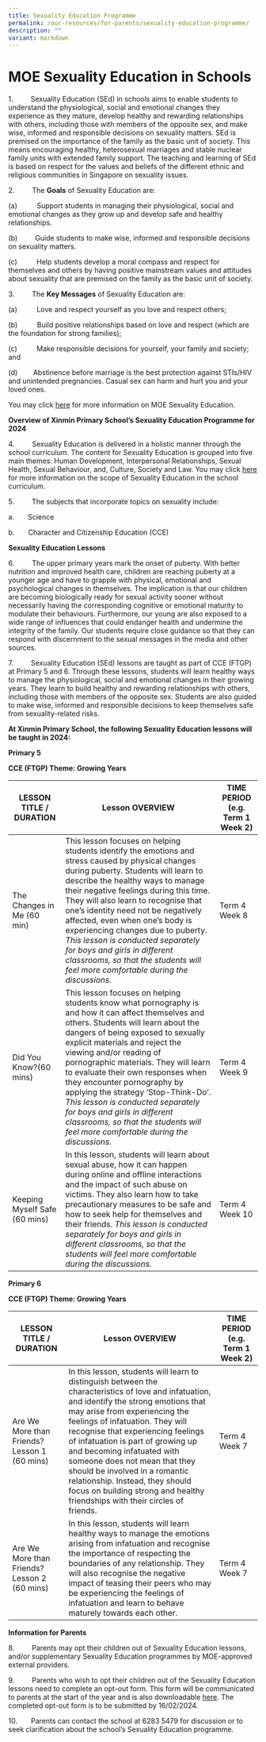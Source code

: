 ```yaml
---
title: Sexuality Education Programme
permalink: /our-resources/for-parents/sexuality-education-programme/
description: ""
variant: markdown
---
```

# **MOE Sexuality Education in Schools** 

1.         Sexuality Education (SEd) in schools aims to enable students to understand the physiological, social and emotional changes they experience as they mature, develop healthy and rewarding relationships with others, including those with members of the opposite sex, and make wise, informed and responsible decisions on sexuality matters. SEd is premised on the importance of the family as the basic unit of society. This means encouraging healthy, heterosexual marriages and stable nuclear family units with extended family support. The teaching and learning of SEd is based on respect for the values and beliefs of the different ethnic and religious communities in Singapore on sexuality issues.

2.         The **Goals** of Sexuality Education are:

(a)          Support students in managing their physiological, social and emotional changes as they grow up and develop safe and healthy relationships.

(b)         Guide students to make wise, informed and responsible decisions on sexuality matters.

(c)          Help students develop a moral compass and respect for themselves and others by having positive mainstream values and attitudes about sexuality that are premised on the family as the basic unit of society.

3.         The **Key Messages** of Sexuality Education are:

(a)          Love and respect yourself as you love and respect others;

(b)          Build positive relationships based on love and respect (which are the foundation for strong families);

(c)          Make responsible decisions for yourself, your family and society; and

(d)        Abstinence before marriage is the best protection against STIs/HIV and unintended pregnancies. Casual sex can harm and hurt you and your loved ones.

You may click [here](hhttps://www.moe.gov.sg/education-in-sg/our-programmes/sexuality-education) for more information on MOE Sexuality Education. 

**Overview of Xinmin Primary School’s Sexuality Education Programme for 2024**

4.         Sexuality Education is delivered in a holistic manner through the school curriculum. The content for Sexuality Education is grouped into five main themes: Human Development, Interpersonal Relationships, Sexual Health, Sexual Behaviour, and, Culture, Society and Law. You may click [here](https://www.moe.gov.sg/education-in-sg/our-programmes/sexuality-education/scope-and-teaching-approach) for more information on the scope of Sexuality Education in the school curriculum.

  
5.         The subjects that incorporate topics on sexuality include:

a.       Science

b.       Character and Citizenship Education (CCE)

**Sexuality Education Lessons**

6.         The upper primary years mark the onset of puberty. With better nutrition and improved health care, children are reaching puberty at a younger age and have to grapple with physical, emotional and psychological changes in themselves. The implication is that our children are becoming biologically ready for sexual activity sooner without necessarily having the corresponding cognitive or emotional maturity to modulate their behaviours. Furthermore, our young are also exposed to a wide range of influences that could endanger health and undermine the integrity of the family. Our students require close guidance so that they can respond with discernment to the sexual messages in the media and other sources. 

7\.         Sexuality Education (SEd) lessons are taught as part of CCE (FTGP) at Primary 5 and 6. Through these lessons, students will learn healthy ways to manage the physiological, social and emotional changes in their growing years. They learn to build healthy and rewarding relationships with others, including those with members of the opposite sex. Students are also guided to make wise, informed and responsible decisions to keep themselves safe from sexuality-related risks. 

**At Xinmin Primary School, the following Sexuality Education lessons will be taught in 2024:**

**Primary 5**

**CCE (FTGP) Theme: Growing Years**

|**LESSON TITLE / DURATION**|**Lesson OVERVIEW**| **TIME PERIOD** **(e.g. Term 1 Week 2)**|
| --- | --- | --- | 
|The Changes in Me (60 min) | This lesson focuses on helping students identify the emotions and stress caused by physical changes during puberty. Students will learn to describe the healthy ways to manage their negative feelings during this time. They will also learn to recognise that one’s identity need not be negatively affected, even when one’s body is experiencing changes due to puberty. *This lesson is conducted separately for boys and girls in different classrooms, so that the students will feel more comfortable during the discussions.*| Term 4 Week 8|
|Did You Know?(60 mins)| This lesson focuses on helping students know what pornography is and how it can affect themselves and others. Students will learn about the dangers of being exposed to sexually explicit materials and reject the viewing and/or reading of pornographic materials. They will learn to evaluate their own responses when they encounter pornography by applying the strategy ‘Stop-Think-Do’. *This lesson is conducted separately for boys and girls in different classrooms, so that the students will feel more comfortable during the discussions.*| Term 4 Week 9 |
| Keeping Myself Safe (60 mins)| In this lesson, students will learn about sexual abuse, how it can happen during online and offline interactions and the impact of such abuse on victims. They also learn how to take precautionary measures to be safe and how to seek help for themselves and their friends. *This lesson is conducted separately for boys and girls in different classrooms, so that the students will feel more comfortable during the discussions.*|Term 4 Week 10|  


**Primary 6**

**CCE (FTGP) Theme: Growing Years**

|**LESSON TITLE / DURATION**|**Lesson OVERVIEW**| **TIME PERIOD** **(e.g. Term 1 Week 2)**|
| --- | --- | --- | 
|Are We More than Friends? Lesson 1 (60 mins) |In this lesson, students will learn to distinguish between the characteristics of love and infatuation, and identify the strong emotions that may arise from experiencing the feelings of infatuation. They will recognise that experiencing feelings of infatuation is part of growing up and becoming infatuated with someone does not mean that they should be involved in a romantic relationship. Instead, they should focus on building strong and healthy friendships with their circles of friends. |Term 4 Week 7|
| Are We More than Friends? Lesson 2 (60 mins)| In this lesson, students will learn healthy ways to manage the emotions arising from infatuation and recognise the importance of respecting the boundaries of any relationship. They will also recognise the negative impact of teasing their peers who may be experiencing the feelings of infatuation and learn to behave maturely towards each other.|Term 4 Week 7|


**Information for Parents**

8.         Parents may opt their children out of Sexuality Education lessons, and/or supplementary Sexuality Education programmes by MOE-approved external providers. 

9.         Parents who wish to opt their children out of the Sexuality Education lessons need to complete an opt-out form. This form will be communicated to parents at the start of the year and is also downloadable [here](https://go.gov.sg/xmps2024optoutform). The completed opt-out form is to be submitted by 16/02/2024.

10.       Parents can contact the school at 6283 5479 for discussion or to seek clarification about the school’s Sexuality Education programme.